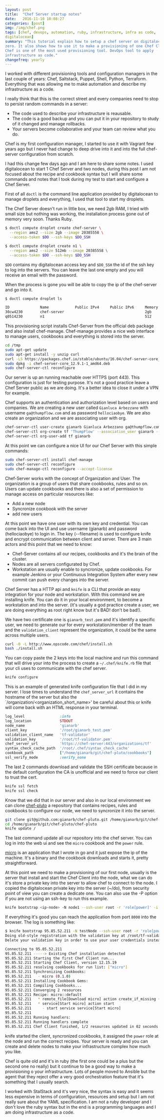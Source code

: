 ```yaml
---
layout: post
title:  "Chef Server startup notes"
date:   2016-11-10 10:08:27
categories: [post]
img: /img/chef.png
tags: [chef, devops, automation, ruby, infrastructure, infra as code,
digitalocean]
summary: "This tutorial explain how to setup a chef server on digitalocean from
zero. It also shows how to use it to make a provisioning of one Chef Client.
Chef is one of the most used provisioning tool. DevOps tool to apply
infrastructure as code."
changefreq: yearly
---
```

I worked with different provisioning tools and configuration managers in the
last couple of years: Chef, Saltstack, Puppet, Shell, Python, Terraform.
Everything that was allowing me to make automation and describe my
infrastructure as a code.

I really think that this is the correct street and every companies need to stop
to persist random commands in a server:

* The code used to describe your infrastructure is reausable.
* The code is a good backup and you can put it in your repository to study of
  it changed and manage rollbacks.
* Your servers become collaborative and your team can review what you do.

Chef is my first configuration manager, I started to use it with Vagrant few
years ago but I never had change to deep drive into it and into the full
chef-server configuration from scratch.

I had this change few days ago and I am here to share some notes. I used
digitalocean to start 1 Chef Server and two nodes, during this post I am not
focused about the recipe and cookbook syntax but I will share some commands and
notes that I took during my test to start and configure a Chef Server.

First of all `doctl` is the command line application provided by digitalocean
to manage droplets and everything, I used that tool to start my droplets.

The Chef Server doesn't run in little box, we need 2gb RAM, I tried with small
size but nothing was working, the installation process gone out of memory very
soon. Thanks Ruby.

```sh
$ doctl compute droplet create chef-server \
  --region ams2 --size 2gb --image 20385558 \
  --access-token $DO --ssh-keys $DO_SSH

$ doctl compute droplet create n1 \
  --region ams2 --size 512mb --image 20385558 \
  --access-token $DO --ssh-keys $DO_SSH
```
`$DO` contains my digitalocean access key and `$DO_SSH` the id of the ssh key
to log into the servers. You can leave the last one empty and you will receive
an email with the password.

When the process is gone you will be able to copy the ip of the chef-server and go into it.

```bash
$ doctl compute droplet ls

ID              Name            Public IPv4     Public IPv6     Memory  VCPUs   Disk    Region  Image           Status  Tags
30cw4230        chef-server                                     2gb     1       20      ams2    Debian 8.6 x64  new
q0514230        n1                                              512     1       20      ams2    Debian 8.6 x64  new
```

This provisioning script installs Chef-Server from the official deb package and
also install chef-manage.  Chef-manage provides a nice web interface to manage
users, cookbooks and everything is stored into the server.

```bash
cd /tmp
sudo apt-get update
sudo apt-get install -y unzip curl
curl -LS https://packages.chef.io/stable/ubuntu/16.04/chef-server-core_12.9.1-1_amd64.deb -o chef-server-core_12.9.1-1_amd64.deb
sudo dpkg -i chef-server-core_12.9.1-1_amd64.deb
sudo chef-server-ctl reconfigure
```

Our server is up an running reachable over HTTPS (port 443). This configuration
is just for testing purpose. It's not a good practice leave a Chef Server public
as we are doing. It's a better idea to close it under a VPN for example.

Chef supports an authentication and authorization level based on users and
companies. We are creating a new user called `Gianluca Arbezzano` with username
`ga@thumpflow.com` and as password `hellociaobye`.
We are also create an organization and we are associating user with org.
```bash
chef-server-ctl user-create gianarb Gianluca Arbezzano ga@thumpflow.com 'hellociaobye' --filename /root/gianarb_test.pem
chef-server-ctl org-create tf 'ThumpFlow' --association_user gianarb --filename /root/tf-validator.pem
chef-server-ctl org-user-add tf gianarb
```

At this point we can configure a nice UI for our Chef Server with this simple
commands:

```bash
sudo chef-server-ctl install chef-manage
sudo chef-server-ctl reconfigure
sudo chef-manage-ctl reconfigure --accept-license
```

Chef-Server works with the concept of Organization and User. The organization
is a group of users that share cookbooks, rules and so on.  Users can update
cookbooks and there is also a set of permission to manage access on particular
resources like:

* Add a new node
* Syncronize cookbook with the server
* add new users

At this point we have one user with its own key and credential. You can come
back into  the UI and use username (gianarb) and password (hellociaobye) to
login in.  The key (--filename) is used to configure knife and encrypt
communication between client and server.  There are 3 main actors and this
point that we need to know:

* Chef-Server contains all our recipes, cookbooks and it's the brain of the cluster.
* Nodes are all servers configurated by Chef.
* Workstation are usually enable to syncronize, update cookbooks. For example
Jenkins or your Continuous Integration System after every new commit can push
  every changes into the server.

Chef Server has a HTTP api and `knife` is a CLI that provide an easy
integration for your node and workstation.  With this command we are installing
knife. You can do it in your local environment, to become a workstation and into
the server. (it's usually a god practice create a user, we are doing everything
as root right know but it's BAD! don't be bad!).

We have two certificate one is `gianarb_test.pem` and it's identify a specific
user, we need to generate our for every workstation/member of the team and the
`validation_client` represent the organization, it could be the same across
multiple users.

```bash
curl -O -L http://www.opscode.com/chef/install.sh
bash ./install.sh
```

You can copy paste the 2 keys into the local machine and run this command that
will drive your into the process to create a `~/.chef/knife.rb` file that your
cli uses to communicate with the chef server.

```bash
knife configure
```

This is an example of generated knife configuration file that I did in my
server.  I lose times to understand the `chef_server_url` it contains the
hostname of the server but also the `/organization/<organization_short_name>'
be careful about this or knife will come back with an HTML response in your terminal.

```ruby
log_level                :info
log_location             STDOUT
node_name                'gianarb'
client_key               '/root/gianarb_test.pem'
validation_client_name   'tf-validator'
validation_key           '/root/tf-validator.pem'
chef_server_url          'https://chef-server:443/organizations/tf'
syntax_check_cache_path  '/root/.chef/syntax_check_cache'
cookbook_path            ["/home/gianarb/git/chef-pluto/cookbooks"]
ssl_verify_mode          :verify_none
```

The last 2 commands download and validate the SSH certificate because in the
default configuration the CA is unofficial and we need to force our client to
trust the cert.

```bash
knife ssl fetch
knife ssl check
```

Know that we did that in our server and also in our local environment we can
clone [chef-pluto](https://github.com/gianarb/chef-pluto) a repository that contains recipes, rules and cookbooks to
configure our node, we need to syncronize it into the server.

```bash
git clone git@github.com:gianarb/chef-pluto.git /home/gianarb/git/chef-pluto/chef-pluto
cd /home/gianarb/git/chef-pluto/chef-pluto
knife update /
```
The last command update all our repository into the chef server. You can log in
into the web ui and see the `micro` cookbook and the `power` rule.

[micro](https://github.com/gianarb/micro) is an application that I wrote in go and it just expose the ip of the
machine. It's a binary and the cookbook downloads and starts it, pretty
straightforward.

At this point we need to make a provisioning of our first node, usually is the
server that install and start the Chef Client into the node, what we can do
it's store a private key into the server to allow chef to connect to the node.
I copied the digitalocean private key into the server (~/do), from security
point of view you can create a dedicate one. You can also use the -P option if
you are not using an ssh-key to run this example.

```bash
knife bootstrap <ip-node> -N node1 --ssh-user root -r 'role[power]' -i ~/do
```

If everything it's good you can reach the application from port `8000` into the
browser. The log is something like:

```bash
$ knife bootstrap 95.85.52.211 -N testNode --ssh-user root -r 'role[power]' -i ~/do
Doing old-style registration with the validation key at /root/tf-validator.pem...
Delete your validation key in order to use your user credentials instead

Connecting to 95.85.52.211
95.85.52.211 -----> Existing Chef installation detected
95.85.52.211 Starting the first Chef Client run...
95.85.52.211 Starting Chef Client, version 12.15.19
95.85.52.211 resolving cookbooks for run list: ["micro"]
95.85.52.211 Synchronizing Cookbooks:
95.85.52.211   - micro (0.1.0)
95.85.52.211 Installing Cookbook Gems:
95.85.52.211 Compiling Cookbooks...
95.85.52.211 Converging 2 resources
95.85.52.211 Recipe: micro::default
95.85.52.211   * remote_file[Download micro] action create_if_missing (up to date)
95.85.52.211   * service[Start micro] action start
95.85.52.211     - start service service[Start micro]
95.85.52.211
95.85.52.211 Running handlers:
95.85.52.211 Running handlers complete
95.85.52.211 Chef Client finished, 1/2 resources updated in 02 seconds
```

knife started the client, syncronized cookbooks, it assigned the `power` role
at the node and run the correct recipes.  Your server is ready and you can
create and delete nodes to make your infrastructure complex how much you like.

Chef is quite old and it's in ruby (the first one could be a plus but the
second one no really) but it continue to be a good way to make a provisioning o
your infrastructure. Lots of people moved to Ansible but the agent that they
reject offer a very good orchestration feature that it's something that I
usually search.

I worked with StalStack and it's very nice, the syntax is easy
and it seems less expensive in terms of configuration, resources and setup but
I am not really sure about the YAML specification. I am not a ruby developer
and I don't love the ruby syntax but in the end is a programming languages and
I am doing infrastructure as a code.
